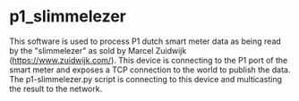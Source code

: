 # p1_slimmelezer

This software is used to process P1 dutch smart meter data as being read by the "slimmelezer" as sold by Marcel Zuidwijk (https://www.zuidwijk.com/).
This device is connecting to the P1 port of the smart meter and exposes a TCP connection to the world to publish the data.
The p1-slimmelezer.py script is connecting to this device and multicasting the result to the network.
